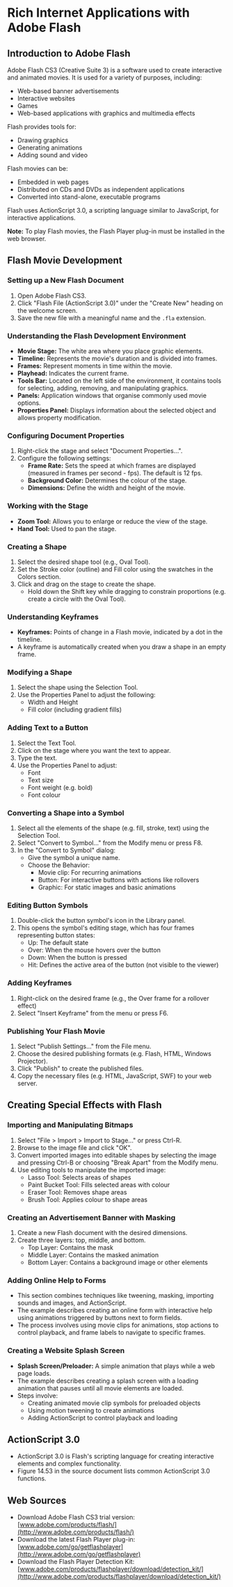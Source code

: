 # Rich Internet Applications with Adobe Flash

## Introduction to Adobe Flash

Adobe Flash CS3 (Creative Suite 3) is a software used to create interactive and animated movies. It is used for a variety of purposes, including:

- Web-based banner advertisements
- Interactive websites
- Games
- Web-based applications with graphics and multimedia effects

Flash provides tools for:
- Drawing graphics
- Generating animations
- Adding sound and video

Flash movies can be:
- Embedded in web pages
- Distributed on CDs and DVDs as independent applications
- Converted into stand-alone, executable programs

Flash uses ActionScript 3.0, a scripting language similar to JavaScript, for interactive applications.

**Note:** To play Flash movies, the Flash Player plug-in must be installed in the web browser.

## Flash Movie Development

### Setting up a New Flash Document

1. Open Adobe Flash CS3.
2. Click "Flash File (ActionScript 3.0)" under the "Create New" heading on the welcome screen.
3. Save the new file with a meaningful name and the `.fla` extension.

### Understanding the Flash Development Environment

- **Movie Stage:** The white area where you place graphic elements.
- **Timeline:** Represents the movie's duration and is divided into frames.
- **Frames:** Represent moments in time within the movie.
- **Playhead:** Indicates the current frame.
- **Tools Bar:** Located on the left side of the environment, it contains tools for selecting, adding, removing, and manipulating graphics.
- **Panels:** Application windows that organise commonly used movie options.
- **Properties Panel:** Displays information about the selected object and allows property modification.

### Configuring Document Properties

1. Right-click the stage and select "Document Properties...".
2. Configure the following settings:
   - **Frame Rate:** Sets the speed at which frames are displayed (measured in frames per second - fps). The default is 12 fps.
   - **Background Color:** Determines the colour of the stage.
   - **Dimensions:** Define the width and height of the movie.

### Working with the Stage

- **Zoom Tool:** Allows you to enlarge or reduce the view of the stage.
- **Hand Tool:** Used to pan the stage.

### Creating a Shape

1. Select the desired shape tool (e.g., Oval Tool).
2. Set the Stroke color (outline) and Fill color using the swatches in the Colors section.
3. Click and drag on the stage to create the shape.
   - Hold down the Shift key while dragging to constrain proportions (e.g. create a circle with the Oval Tool).

### Understanding Keyframes

- **Keyframes:** Points of change in a Flash movie, indicated by a dot in the timeline.
- A keyframe is automatically created when you draw a shape in an empty frame.

### Modifying a Shape

1. Select the shape using the Selection Tool.
2. Use the Properties Panel to adjust the following:
   - Width and Height
   - Fill color (including gradient fills)

### Adding Text to a Button

1. Select the Text Tool.
2. Click on the stage where you want the text to appear.
3. Type the text.
4. Use the Properties Panel to adjust:
   - Font
   - Text size
   - Font weight (e.g. bold)
   - Font colour

### Converting a Shape into a Symbol

1. Select all the elements of the shape (e.g. fill, stroke, text) using the Selection Tool.
2. Select "Convert to Symbol..." from the Modify menu or press F8.
3. In the "Convert to Symbol" dialog:
   - Give the symbol a unique name.
   - Choose the Behavior:
     * Movie clip: For recurring animations
     * Button: For interactive buttons with actions like rollovers
     * Graphic: For static images and basic animations

### Editing Button Symbols

1. Double-click the button symbol's icon in the Library panel.
2. This opens the symbol's editing stage, which has four frames representing button states:
   - Up: The default state
   - Over: When the mouse hovers over the button
   - Down: When the button is pressed
   - Hit: Defines the active area of the button (not visible to the viewer)

### Adding Keyframes

1. Right-click on the desired frame (e.g., the Over frame for a rollover effect)
2. Select "Insert Keyframe" from the menu or press F6.

### Publishing Your Flash Movie

1. Select "Publish Settings..." from the File menu.
2. Choose the desired publishing formats (e.g. Flash, HTML, Windows Projector).
3. Click "Publish" to create the published files.
4. Copy the necessary files (e.g. HTML, JavaScript, SWF) to your web server.

## Creating Special Effects with Flash

### Importing and Manipulating Bitmaps

1. Select "File > Import > Import to Stage..." or press Ctrl-R.
2. Browse to the image file and click "OK".
3. Convert imported images into editable shapes by selecting the image and pressing Ctrl-B or choosing "Break Apart" from the Modify menu.
4. Use editing tools to manipulate the imported image:
   - Lasso Tool: Selects areas of shapes
   - Paint Bucket Tool: Fills selected areas with colour
   - Eraser Tool: Removes shape areas
   - Brush Tool: Applies colour to shape areas

### Creating an Advertisement Banner with Masking

1. Create a new Flash document with the desired dimensions.
2. Create three layers: top, middle, and bottom.
   - Top Layer: Contains the mask
   - Middle Layer: Contains the masked animation
   - Bottom Layer: Contains a background image or other elements

### Adding Online Help to Forms

- This section combines techniques like tweening, masking, importing sounds and images, and ActionScript.
- The example describes creating an online form with interactive help using animations triggered by buttons next to form fields.
- The process involves using movie clips for animations, stop actions to control playback, and frame labels to navigate to specific frames.

### Creating a Website Splash Screen

- **Splash Screen/Preloader:** A simple animation that plays while a web page loads.
- The example describes creating a splash screen with a loading animation that pauses until all movie elements are loaded.
- Steps involve:
  * Creating animated movie clip symbols for preloaded objects
  * Using motion tweening to create animations
  * Adding ActionScript to control playback and loading

## ActionScript 3.0

- ActionScript 3.0 is Flash's scripting language for creating interactive elements and complex functionality.
- Figure 14.53 in the source document lists common ActionScript 3.0 functions.

## Web Sources

- Download Adobe Flash CS3 trial version: [www.adobe.com/products/flash/](http://www.adobe.com/products/flash/)
- Download the latest Flash Player plug-in: [www.adobe.com/go/getflashplayer](http://www.adobe.com/go/getflashplayer)
- Download the Flash Player Detection Kit: [www.adobe.com/products/flashplayer/download/detection_kit/](http://www.adobe.com/products/flashplayer/download/detection_kit/)
